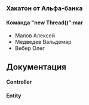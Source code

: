 ### Хакатон от Альфа-банка
#### Команда "new Thread()":mar 
- Малов Алексей
- Медведев Вальдемар
- Вебер Олег

## Документация

#### Controller


#### Entity
